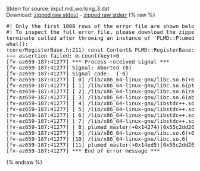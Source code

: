 Stderr for source:  input.md_working_3.dat   
Download: [zipped raw stdout](input.md_working_3.dat.plumed_master.stdout.txt.zip) - [zipped raw stderr](input.md_working_3.dat.plumed_master.stderr.txt.zip) 
{% raw %}
<pre>
#! Only the first 1000 rows of the error file are shown below
#! To inspect the full error file, please download the zipped raw stderr file above
terminate called after throwing an instance of 'PLMD::Plumed::ExceptionError'
what():
(core/RegisterBase.h:211) const Content& PLMD::RegisterBase<Content>::get(const std::vector<void*>&, const string&) const [with Content = PLMD::ActionRegisterPointers; std::string = std::__cxx11::basic_string<char>]
+++ assertion failed: m.count(key)>0
[fv-az659-187:41277] *** Process received signal ***
[fv-az659-187:41277] Signal: Aborted (6)
[fv-az659-187:41277] Signal code:  (-6)
[fv-az659-187:41277] [ 0] /lib/x86_64-linux-gnu/libc.so.6(+0x42520)[0x7f5ceec42520]
[fv-az659-187:41277] [ 1] /lib/x86_64-linux-gnu/libc.so.6(pthread_kill+0x12c)[0x7f5ceec969fc]
[fv-az659-187:41277] [ 2] /lib/x86_64-linux-gnu/libc.so.6(raise+0x16)[0x7f5ceec42476]
[fv-az659-187:41277] [ 3] /lib/x86_64-linux-gnu/libc.so.6(abort+0xd3)[0x7f5ceec287f3]
[fv-az659-187:41277] [ 4] /lib/x86_64-linux-gnu/libstdc++.so.6(+0xa2b9e)[0x7f5cef0a2b9e]
[fv-az659-187:41277] [ 5] /lib/x86_64-linux-gnu/libstdc++.so.6(+0xae20c)[0x7f5cef0ae20c]
[fv-az659-187:41277] [ 6] /lib/x86_64-linux-gnu/libstdc++.so.6(+0xae277)[0x7f5cef0ae277]
[fv-az659-187:41277] [ 7] /lib/x86_64-linux-gnu/libstdc++.so.6(__cxa_rethrow+0x4b)[0x7f5cef0ae52b]
[fv-az659-187:41277] [ 8] plumed_master(+0x14274)[0x55c2dd26c274]
[fv-az659-187:41277] [ 9] /lib/x86_64-linux-gnu/libc.so.6(+0x29d90)[0x7f5ceec29d90]
[fv-az659-187:41277] [10] /lib/x86_64-linux-gnu/libc.so.6(__libc_start_main+0x80)[0x7f5ceec29e40]
[fv-az659-187:41277] [11] plumed_master(+0x14ed5)[0x55c2dd26ced5]
[fv-az659-187:41277] *** End of error message ***
</pre>
{% endraw %}
